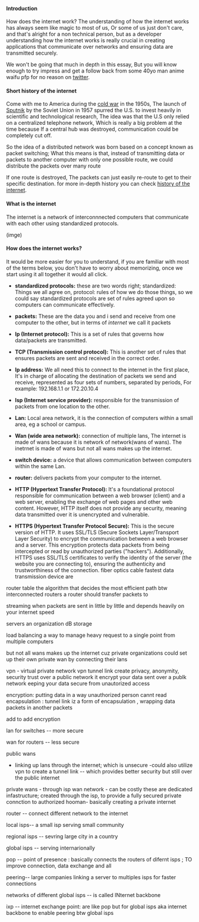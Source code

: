 #### Introduction

How does the internet work? The understanding of how the internet works has always seem like magic to most of us, Or some of us just don't care, and that's alright for a non technical person, but as a developer understanding how the internet works is really crucial in creating applications that communicate over networks and ensuring data are transmitted securely.

We won't be going that much in depth in this essay,
But you will know enough to try impress and get a follow back from some 40yo man anime waifu pfp for no reason on [twitter](https://x.com/HassanAmiriiii).

#### Short history of the internet

Come with me to America during the [cold war](https://www.historyonthenet.com/cold-war) in the 1950s, The launch of [Sputnik](https://www.havefunwithhistory.com/facts-about-sputnik/) by the Soviet Union in 1957 spurred the U.S. to invest heavily in scientific and technological research, The idea was that the U.S only relied on a centralized telephone network, Which is really a big problem at the time because If a central hub was destroyed, communication could be completely cut off.

So the idea of a distributed network was born based on a concept known as packet switching; What this means is that, instead of transmitting data or packets to another computer with only one possible route, we could distribute the packets over many route

If one route is destroyed, The packets can just easily re-route to get to their specific destination. for more in-depth history you can check [history of the internet](https://historycooperative.org/who-invented-the-internet/).

#### What is the internet

The internet is a network of interconnnected computers that communicate with each other using standardized protocols.

(imge)

#### How does the internet works?

It would be more easier for you to understand, if you are familiar with most of the terms below, you don't have to worry about memorizing, once we start using it all together it would all click.

- **standardized protocols:**
  these are two words right;
  standardized: Things we all agree on,
  protocol: rules of how we do those things,
  so we could say standardized protocols are set of rules agreed upon so computers can communicate effectively.

- **packets:** These are the data you and i send and receive from one computer to the other, but in terms of _internet_ we call it packets

- **Ip (Internet protocol):** This is a set of rules that governs how data/packets are transmitted.

- **TCP (Transmission control protocol):** This is another set of rules that ensures packets are sent and received in the correct order.

- **Ip address:** We all need this to connect to the internet in the first place, It's in charge of allocating the destination of packets we send and receive, represented as four sets of numbers, separated by periods, For example: 192.168.1.1 or 172.20.10.4

- **Isp (Internet service provider):**
  responsible for the transmission of packets from one location to the other.

- **Lan:** Local area network, it is the connection of computers within a small area, eg a school or campus.

- **Wan (wide area network):**
  connection of multiple lans,
  The internet is made of wans because it is network of network(wans of wans). The inetrnet is made of wans but not all wans makes up the internet.

- **switch device:**
  a device that allows communication between computers within the same Lan.

- **router:**
  delivers packets from your computer to the internet.

- **HTTP (Hypertext Transfer Protocol):** It's a foundational protocol responsible for communication between a web browser (client) and a web server, enabling the exchange of web pages and other web content. However, HTTP itself does not provide any security, meaning data transmitted over it is unencrypted and vulnerable.

- **HTTPS (Hypertext Transfer Protocol Secure):** This is the secure version of HTTP. It uses SSL/TLS (Secure Sockets Layer/Transport Layer Security) to encrypt the communication between a web browser and a server. This encryption protects data packets from being intercepted or read by unauthorized parties ("hackers"). Additionally, HTTPS uses SSL/TLS certificates to verify the identity of the server (the website you are connecting to), ensuring the authenticity and trustworthiness of the connection.
  fiber optics cable
  fastest data transmission device are

router table
the algorithm that decides the most efficient path btw interconnected routers a router should transfer packets to

streaming
when packets are sent in little by little and depends heavily on your internet speed

servers
an organization dB storage

load balancing
a way to manage heavy request to a single point from multiple computers

but not all wans makes up the internet cuz private organizations could set up their own private wan by connecting their lans

vpn - virtual private network
vpn tunnel link create privacy, anonymity, security trust over a public network
it encrypt your data sent over a publk network eeping your data secure from unautorized access

encryption: putting data in a way unauthorized person cannt read
encapsulation : tunnel link iz a form of encapsulation , wrapping data packets in another packets

add to add encryption

lan for switches -- more secure

wan for routers -- less secure

public wans

- linking up lans through the internet; which is unsecure
  -could also utilize vpn to create a tunnel link -- which provides better security but still over the public internet

private wans - through isp wan network - can be costly
these are dedicated infastructure; created through the isp, to provide a fully secured private connction to authorized hooman- basically creating a private internet

router -- connect different network to the internet

local isps-- a small isp serving small community

regional isps -- sevring large city in a country

global isps -- serving internarionally

pop -- point of presence : basically connects the routers of difernt isps ; TO improve connection, data exchange and all

peering-- large companies linking a server to multiples isps for faster connections

networks of different global isps -- is called INternet backbone

ixp -- internet exchange point: are like pop but for global isps aka internet backbone to enable peering btw global isps
